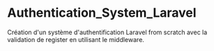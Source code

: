 # Authentication_System_Laravel
Création d'un système d'authentification Laravel from scratch avec la validation de register en utilisant le middleware. 
